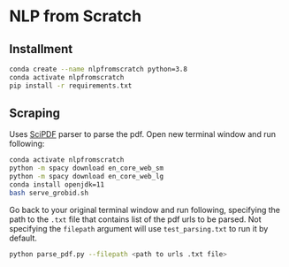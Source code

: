 # NLP from Scratch

## Installment
```bash
conda create --name nlpfromscratch python=3.8
conda activate nlpfromscratch
pip install -r requirements.txt
```

## Scraping
Uses [SciPDF](https://github.com/titipata/scipdf_parser) parser to parse the pdf. 
Open new terminal window and run following:
```bash
conda activate nlpfromscratch
python -m spacy download en_core_web_sm
python -m spacy download en_core_web_lg
conda install openjdk=11
bash serve_grobid.sh
```
Go back to your original terminal window and run following, specifying the path to the ```.txt``` file that contains list of the pdf urls to be parsed. Not specifying the `filepath` argument will use `test_parsing.txt` to run it by default.
```bash
python parse_pdf.py --filepath <path to urls .txt file>
```